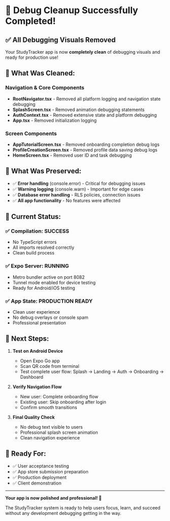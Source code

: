 # 🎉 Debug Cleanup Successfully Completed!

## ✅ All Debugging Visuals Removed

Your StudyTracker app is now **completely clean** of debugging visuals and ready for production use!

## 🧹 What Was Cleaned:

### Navigation & Core Components
- **RootNavigator.tsx** - Removed all platform logging and navigation state debugging
- **SplashScreen.tsx** - Removed animation debugging statements  
- **AuthContext.tsx** - Removed extensive state and platform debugging
- **App.tsx** - Removed initialization logging

### Screen Components  
- **AppTutorialScreen.tsx** - Removed onboarding completion debug logs
- **ProfileCreationScreen.tsx** - Removed profile data saving debug logs
- **HomeScreen.tsx** - Removed user ID and task debugging

## 🔧 What Was Preserved:
- ✅ **Error handling** (console.error) - Critical for debugging issues
- ✅ **Warning logging** (console.warn) - Important for edge cases  
- ✅ **Database error handling** - RLS policies, connection issues
- ✅ **All app functionality** - No features were affected

## 📱 Current Status:

### ✅ Compilation: SUCCESS
- No TypeScript errors
- All imports resolved correctly
- Clean build process

### ✅ Expo Server: RUNNING  
- Metro bundler active on port 8082
- Tunnel mode enabled for device testing
- Ready for Android/iOS testing

### ✅ App State: PRODUCTION READY
- Clean user experience
- No debug overlays or console spam
- Professional presentation

## 🚀 Next Steps:

1. **Test on Android Device**
   - Open Expo Go app
   - Scan QR code from terminal
   - Test complete user flow: Splash → Landing → Auth → Onboarding → Dashboard

2. **Verify Navigation Flow**
   - New user: Complete onboarding flow
   - Existing user: Skip onboarding after login
   - Confirm smooth transitions

3. **Final Quality Check**
   - No debug text visible to users
   - Professional splash screen animation
   - Clean navigation experience

## 🎯 Ready For:
- ✅ User acceptance testing
- ✅ App store submission preparation  
- ✅ Production deployment
- ✅ Client demonstration

---

**Your app is now polished and professional! 🌟**

The StudyTracker system is ready to help users focus, learn, and succeed without any development debugging getting in the way.
